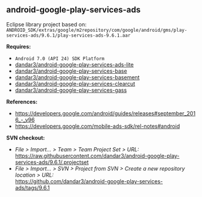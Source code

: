 ## android-google-play-services-ads

Eclipse library project based on:<br/>
`ANDROID_SDK/extras/google/m2repository/com/google/android/gms/play-services-ads/9.6.1/play-services-ads-9.6.1.aar`

**Requires:**
- `Android 7.0 (API 24) SDK Platform`
- [dandar3/android-google-play-services-ads-lite](https://github.com/dandar3/android-google-play-services-ads-lite/tags/9.6.1)
- [dandar3/android-google-play-services-base](https://github.com/dandar3/android-google-play-services-base/tags/9.6.1)
- [dandar3/android-google-play-services-basement](https://github.com/dandar3/android-google-play-services-basement/tags/9.6.1)
- [dandar3/android-google-play-services-clearcut](https://github.com/dandar3/android-google-play-services-clearcut/tags/9.6.1)
- [dandar3/android-google-play-services-gass](https://github.com/dandar3/android-google-play-services-gass/tags/9.6.1)

**References:**
- https://developers.google.com/android/guides/releases#september_2016_-_v96
- https://developers.google.com/mobile-ads-sdk/rel-notes#android

**SVN checkout:**
- _File > Import... > Team > Team Project Set > URL:_<br/>
  https://raw.githubusercontent.com/dandar3/android-google-play-services-ads/9.6.1/.projectset
- _File > Import... > SVN > Project from SVN > Create a new repository location > URL:_<br/> 
  https://github.com/dandar3/android-google-play-services-ads/tags/9.6.1